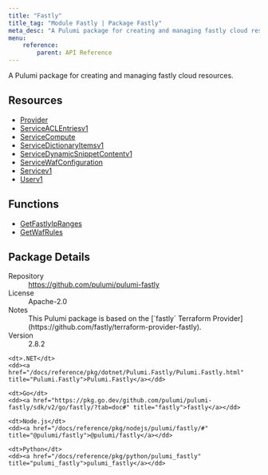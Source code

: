 ```yaml
---
title: "Fastly"
title_tag: "Module Fastly | Package Fastly"
meta_desc: "A Pulumi package for creating and managing fastly cloud resources."
menu:
    reference:
        parent: API Reference
---
```


<!-- WARNING: this file was generated by Pulumi Docs Generator. -->
<!-- Do not edit by hand unless you're certain you know what you are doing! -->

A Pulumi package for creating and managing fastly cloud resources.

<h2 id="resources">Resources</h2>
<ul class="api">
    <li><a href="provider" title="Provider"><span class="symbol resource"></span>Provider</a></li>
    <li><a href="serviceaclentriesv1" title="ServiceACLEntriesv1"><span class="symbol resource"></span>ServiceACLEntriesv1</a></li>
    <li><a href="servicecompute" title="ServiceCompute"><span class="symbol resource"></span>ServiceCompute</a></li>
    <li><a href="servicedictionaryitemsv1" title="ServiceDictionaryItemsv1"><span class="symbol resource"></span>ServiceDictionaryItemsv1</a></li>
    <li><a href="servicedynamicsnippetcontentv1" title="ServiceDynamicSnippetContentv1"><span class="symbol resource"></span>ServiceDynamicSnippetContentv1</a></li>
    <li><a href="servicewafconfiguration" title="ServiceWafConfiguration"><span class="symbol resource"></span>ServiceWafConfiguration</a></li>
    <li><a href="servicev1" title="Servicev1"><span class="symbol resource"></span>Servicev1</a></li>
    <li><a href="userv1" title="Userv1"><span class="symbol resource"></span>Userv1</a></li>
</ul>

<h2 id="functions">Functions</h2>
<ul class="api">
    <li><a href="getfastlyipranges" title="GetFastlyIpRanges"><span class="symbol function"></span>GetFastlyIpRanges</a></li>
    <li><a href="getwafrules" title="GetWafRules"><span class="symbol function"></span>GetWafRules</a></li>
</ul>

<h2 id="package-details">Package Details</h2>
<dl class="package-details">
	<dt>Repository</dt>
	<dd><a href="https://github.com/pulumi/pulumi-fastly">https://github.com/pulumi/pulumi-fastly</a></dd>
	<dt>License</dt>
	<dd>Apache-2.0</dd>
	<dt>Notes</dt>
	<dd>This Pulumi package is based on the [`fastly` Terraform Provider](https://github.com/fastly/terraform-provider-fastly).</dd>
	<dt>Version</dt>
	<dd>2.8.2</dd>
</dl>



<dl class="tabular">

    <dt>.NET</dt>
    <dd><a href="/docs/reference/pkg/dotnet/Pulumi.Fastly/Pulumi.Fastly.html" title="Pulumi.Fastly">Pulumi.Fastly</a></dd>

    <dt>Go</dt>
    <dd><a href="https://pkg.go.dev/github.com/pulumi/pulumi-fastly/sdk/v2/go/fastly/?tab=doc#" title="fastly">fastly</a></dd>

    <dt>Node.js</dt>
    <dd><a href="/docs/reference/pkg/nodejs/pulumi/fastly/#" title="@pulumi/fastly">@pulumi/fastly</a></dd>

    <dt>Python</dt>
    <dd><a href="/docs/reference/pkg/python/pulumi_fastly" title="pulumi_fastly">pulumi_fastly</a></dd>

</dl>

